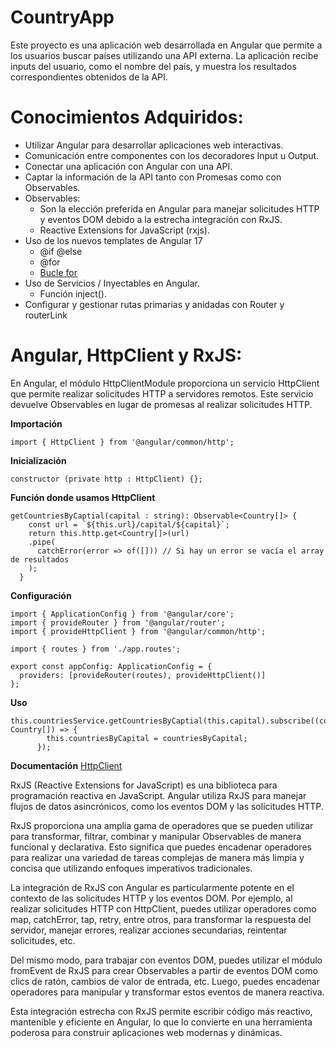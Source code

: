 # CountryApp

Este proyecto es una aplicación web desarrollada en Angular que permite a los usuarios buscar países utilizando una API externa. La aplicación recibe inputs del usuario, como el nombre del país, y muestra los resultados correspondientes obtenidos de la API.

# Conocimientos Adquiridos:

* Utilizar Angular para desarrollar aplicaciones web interactivas.
* Comunicación entre componentes con los decoradores Input u Output.
* Conectar una aplicación con Angular con una API.
* Captar la información de la API tanto con Promesas como con Observables.
* Observables: 
    * Son la elección preferida en Angular para manejar solicitudes HTTP y eventos DOM debido a la estrecha integración con RxJS.
    * Reactive Extensions for JavaScript (rxjs).
* Uso de los nuevos templates de Angular 17
    * @if @else
    * @for
    * [Bucle for](https://angular.io/api/core/for)
* Uso de Servicios / Inyectables en Angular.
    * Función inject().
* Configurar y gestionar rutas primarias y anidadas con Router y routerLink


# Angular, HttpClient y RxJS:
En Angular, el módulo HttpClientModule proporciona un servicio HttpClient que permite realizar solicitudes HTTP a servidores remotos. Este servicio devuelve Observables en lugar de promesas al realizar solicitudes HTTP.


**Importación**

```
import { HttpClient } from '@angular/common/http';
```

**Inicialización**
```
constructor (private http : HttpClient) {};
```

**Función donde usamos HttpClient**
```
getCountriesByCaptial(capital : string): Observable<Country[]> {
    const url = `${this.url}/capital/${capital}`;
    return this.http.get<Country[]>(url)
    .pipe(
      catchError(error => of([])) // Si hay un error se vacía el array de resultados
    );
  }
```

**Configuración**
```
import { ApplicationConfig } from '@angular/core';
import { provideRouter } from '@angular/router';
import { provideHttpClient } from '@angular/common/http';

import { routes } from './app.routes';

export const appConfig: ApplicationConfig = {
  providers: [provideRouter(routes), provideHttpClient()]
};
```

**Uso**
```
this.countriesService.getCountriesByCaptial(this.capital).subscribe((countriesByCapital: Country[]) => {
        this.countriesByCapital = countriesByCapital;
      });
```

**Documentación**
[HttpClient](https://angular.io/api/common/http/HttpClient)

RxJS (Reactive Extensions for JavaScript) es una biblioteca para programación reactiva en JavaScript. Angular utiliza RxJS para manejar flujos de datos asincrónicos, como los eventos DOM y las solicitudes HTTP.

RxJS proporciona una amplia gama de operadores que se pueden utilizar para transformar, filtrar, combinar y manipular Observables de manera funcional y declarativa. Esto significa que puedes encadenar operadores para realizar una variedad de tareas complejas de manera más limpia y concisa que utilizando enfoques imperativos tradicionales.

La integración de RxJS con Angular es particularmente potente en el contexto de las solicitudes HTTP y los eventos DOM. Por ejemplo, al realizar solicitudes HTTP con HttpClient, puedes utilizar operadores como map, catchError, tap, retry, entre otros, para transformar la respuesta del servidor, manejar errores, realizar acciones secundarias, reintentar solicitudes, etc.

Del mismo modo, para trabajar con eventos DOM, puedes utilizar el módulo fromEvent de RxJS para crear Observables a partir de eventos DOM como clics de ratón, cambios de valor de entrada, etc. Luego, puedes encadenar operadores para manipular y transformar estos eventos de manera reactiva.

Esta integración estrecha con RxJS permite escribir código más reactivo, mantenible y eficiente en Angular, lo que lo convierte en una herramienta poderosa para construir aplicaciones web modernas y dinámicas.

